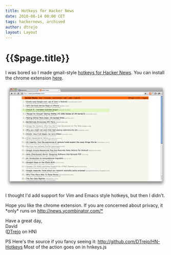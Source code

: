 ```yaml
---
title: Hotkeys for Hacker News
date: 2010-08-14 00:00 CET
tags: hackernews, archived
author: dtrejo
layout: Layout
---
```

# {{$page.title}}

<div class='post_body'><div>I was bored so I made gmail-style <a href="https://chrome.google.com/extensions/detail/nkeegljkkibjiiaehmjfncdbkbbgdojb">hotkeys for Hacker News</a>. You can install the chrome extension <a href="https://chrome.google.com/extensions/detail/nkeegljkkibjiiaehmjfncdbkbbgdojb">here</a>.</div>
<p />

![](./images/13723338-hacker_news_hotkeys_frontpage.png)

<p />
<div>I thought I'd add support for Vim and Emacs style hotkeys, but then I didn't.</div>
<p />
<div>Hope you like the chrome extension. If you are concerned about privacy, it *only* runs on <a href="http://news.ycombinator.com/*" target="_blank">http://news.ycombinator.com/*</a></div>
<p />
<div>Have a great day,</div>
<div>David</div>
<div>(<a href="http://news.ycombinator.com/user?id=DTrejo">DTrejo</a> on HN)</div>
<p />
<div>PS Here's the source if you fancy seeing it:&nbsp;<a href="http://github.com/DTrejo/HN-Hotkeys">http://github.com/DTrejo/HN-Hotkeys</a>&nbsp;Most of the action goes on in hnkeys.js</div></div>
